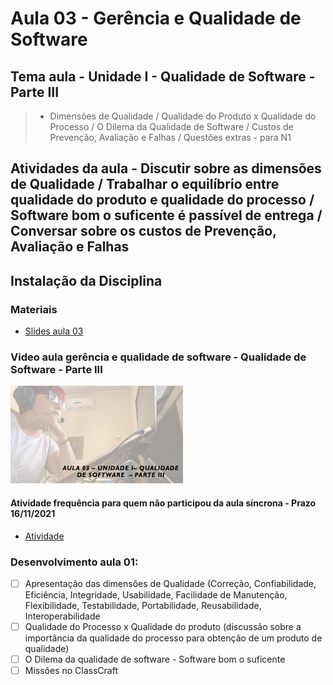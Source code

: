 # Aula 03 - Gerência e Qualidade de Software
## Tema aula - Unidade I - Qualidade de Software - Parte III
 
>  *  Dimensões de Qualidade / Qualidade do Produto x Qualidade do Processo / O Dilema da Qualidade de Software / Custos de Prevenção, Avaliação e Falhas / Questões extras - para N1

## Atividades da aula - Discutir sobre as dimensões de Qualidade / Trabalhar o equilíbrio entre qualidade do produto e qualidade do processo / Software bom o suficente é passível de entrega / Conversar sobre os custos de Prevenção, Avaliação e Falhas

## Instalação da Disciplina

### Materiais

- [Slides aula 03](aula3_UnidadeI_Qualidade_sw_parteIII.pdf)

### Video aula gerência e qualidade de software -  Qualidade de Software - Parte III
[![Aula - Qualidade de Software PARTE III](capa_aula3.png)](https://www.youtube.com/watch?v=NXGIDkKnle0)



####  Atividade frequência para quem não participou da aula síncrona - Prazo 16/11/2021

- [Atividade](https://forms.gle/PHpfLvbrn6AwywzM8)


### Desenvolvimento aula 01: 

- [ ]  Apresentação das dimensões de Qualidade (Correção, Confiabilidade, Eficiência, Integridade, Usabilidade, Facilidade de Manutenção, Flexibilidade, Testabilidade, Portabilidade, Reusabilidade, Interoperabilidade
- [ ]  Qualidade do Processo x Qualidade do produto (discussão sobre a importância da qualidade do processo para obtenção de um produto de qualidade)
- [ ]  O Dilema da qualidade de software - Software bom o suficente
- [ ]  Missões no ClassCraft

